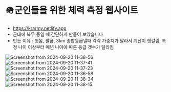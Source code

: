 # 🪖군인들을 위한 체력 측정 웹사이트
- https://krarmy.netlify.app
- 군대에 복무 중일 때 간단하게 만들어 보았습니다
- 만든 이유 : 윗몸, 팔굽, 3km 종합등급낼때 각각 가중치가 달라서 계산이 헷갈림, 특정 나이 이상부터 매년 나이에 따른 등급 갯수가 달라짐

![Screenshot from 2024-09-20 11-38-56](https://github.com/user-attachments/assets/44ce6509-c904-46e1-9cba-7f7f1c2955fc)
![Screenshot from 2024-09-20 11-37-41](https://github.com/user-attachments/assets/aa80bedd-5760-4143-89a4-3a5a2f081e97)
![Screenshot from 2024-09-20 11-37-23](https://github.com/user-attachments/assets/105bf50f-4136-4e17-9d46-8c2ff72b8348)
![Screenshot from 2024-09-20 11-36-58](https://github.com/user-attachments/assets/ebf05599-1c61-4f7f-a6f0-0b546baaa52e)
![Screenshot from 2024-09-20 11-38-34](https://github.com/user-attachments/assets/cea6e637-e815-4fe0-a4d0-75bc83da480c)
![Screenshot from 2024-09-20 11-38-15](https://github.com/user-attachments/assets/c87d4122-daaa-4eb1-bef8-0ff8b088b838)
